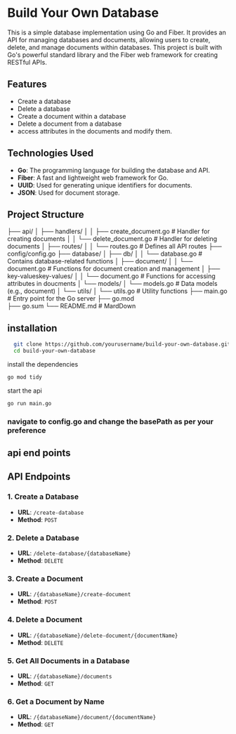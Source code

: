 # Build Your Own Database

This is a simple database implementation using Go and Fiber. It provides an API for managing databases and documents, allowing users to create, delete, and manage documents within databases. This project is built with Go's powerful standard library and the Fiber web framework for creating RESTful APIs.

## Features

- Create a database
- Delete a database
- Create a document within a database
- Delete a document from a database
- access attributes in the documents and modify  them.
## Technologies Used

- **Go**: The programming language for building the database and API.
- **Fiber**: A fast and lightweight web framework for Go.
- **UUID**: Used for generating unique identifiers for documents.
- **JSON**: Used for document storage.

## Project Structure

├── api/
│   ├── handlers/
│   │   ├── create_document.go   # Handler for creating documents
│   │   └── delete_document.go   # Handler for deleting documents
│   ├── routes/
│   │   └── routes.go            # Defines all API routes
├── config/config.go
├── database/
│   ├── db/
│   │   └── database.go          # Contains database-related functions
│   ├── document/
│   │   └── document.go          # Functions for document creation and management
│   ├── key-valueskey-values/
│   │   └── document.go          # Functions for accessing attributes in doucments
│   └── models/
│       └── models.go          # Data models (e.g., document)
│   └── utils/
│       └── utils.go          # Utility functions 
├── main.go                      # Entry point for the Go server
├── go.mod                      
├── go.sum
└── README.md                    # MardDown


## installation
```bash
  git clone https://github.com/yourusername/build-your-own-database.git
  cd build-your-own-database

```
install the dependencies
```bash
go mod tidy 
```

start the api
```bash
go run main.go
```

### navigate to config.go and change the basePath as per your preference

## api end points
## API Endpoints

### 1. **Create a Database**
- **URL**: `/create-database`
- **Method**: `POST`

### 2. **Delete a Database**
- **URL**: `/delete-database/{databaseName}`
- **Method**: `DELETE`

### 3. **Create a Document**
- **URL**: `/{databaseName}/create-document`
- **Method**: `POST`

### 4. **Delete a Document**
- **URL**: `/{databaseName}/delete-document/{documentName}`
- **Method**: `DELETE`

### 5. **Get All Documents in a Database**
- **URL**: `/{databaseName}/documents`
- **Method**: `GET`

### 6. **Get a Document by Name**
- **URL**: `/{databaseName}/document/{documentName}`
- **Method**: `GET`

